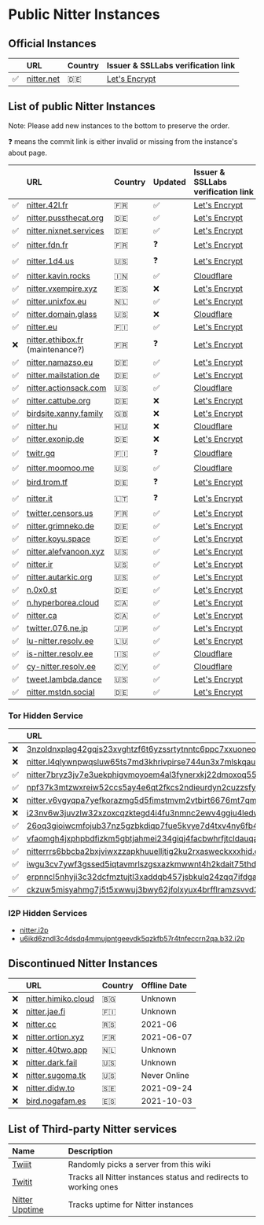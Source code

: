# Public Nitter Instances

## Official Instances

|         | URL                               | Country | Issuer & SSLLabs verification&nbsp;link                                    |
| :------ | :-------------------------------- | :------ | :------------------------------------------------------------------------- |
| &#9989; | [nitter.net](https://nitter.net/) | 🇩🇪      | [Let's Encrypt](https://www.ssllabs.com/ssltest/analyze.html?d=nitter.net) |

## List of public Nitter Instances

Note: Please add new instances to the bottom to preserve the order.

<!--
- nitter.snopyta.org admin ask us to "hide it from the top, otherwise it might get as popular as invidious"
-->

❓ means the commit link is either invalid or missing from the instance's about page.

|     | URL                                                           | Country    | Updated | Issuer & SSLLabs verification&nbsp;link                                                |
| :-- | :------------------------------------------------------------ | :--------- | :------ | :------------------------------------------------------------------------------------- |
| ✅  | [nitter.42l.fr](https://nitter.42l.fr/)                       | 🇫🇷       | ✅      | [Let's Encrypt](https://www.ssllabs.com/ssltest/analyze.html?d=nitter.42l.fr)          |
| ✅  | [nitter.pussthecat.org](https://nitter.pussthecat.org)        | 🇩🇪       | ✅      | [Let's Encrypt](https://www.ssllabs.com/ssltest/analyze.html?d=nitter.pussthecat.org)  |
| ✅  | [nitter.nixnet.services](https://nitter.nixnet.services/)     | 🇩🇪       | ✅      | [Let's Encrypt](https://www.ssllabs.com/ssltest/analyze.html?d=nitter.nixnet.services) |
| ✅  | [nitter.fdn.fr](https://nitter.fdn.fr/)                       | 🇫🇷       | ❓      | [Let's Encrypt](https://www.ssllabs.com/ssltest/analyze.html?d=nitter.fdn.fr)          |
| ✅  | [nitter.1d4.us](https://nitter.1d4.us/)                       | 🇺🇸       | ❓      | [Let's Encrypt](https://www.ssllabs.com/ssltest/analyze.html?d=nitter.1d4.us)          |
| ✅  | [nitter.kavin.rocks](https://nitter.kavin.rocks)              | 🇮🇳       | ✅      | [Cloudflare](https://www.ssllabs.com/ssltest/analyze.html?d=nitter.kavin.rocks)        |
| ✅ | [nitter.vxempire.xyz](https://nitter.vxempire.xyz)            | 🇪🇸        | ❌      | [Let's Encrypt](https://www.ssllabs.com/ssltest/analyze.html?d=nitter.vxempire.xyz) |
| ✅  | [nitter.unixfox.eu](https://nitter.unixfox.eu)                | 🇳🇱       | ✅      | [Let's Encrypt](https://www.ssllabs.com/ssltest/analyze.html?d=nitter.unixfox.eu)      |
| ✅  | [nitter.domain.glass](https://nitter.domain.glass)            | 🇺🇸       | ❌      | [Cloudflare](https://www.ssllabs.com/ssltest/analyze.html?d=nitter.domain.glass)       |
| ✅  | [nitter.eu](https://nitter.eu)                                | 🇫🇮       | ✅      | [Let's Encrypt](https://www.ssllabs.com/ssltest/analyze.html?d=nitter.eu)              |
| ❌  | [nitter.ethibox.fr](https://nitter.ethibox.fr) (maintenance?) | 🇫🇷       | ❓      | [Let's Encrypt](https://www.ssllabs.com/ssltest/analyze.html?d=nitter.ethibox.fr)      |
| ✅  | [nitter.namazso.eu](https://nitter.namazso.eu)                | 🇩🇪       | ✅      | [Let's Encrypt](https://www.ssllabs.com/ssltest/analyze.html?d=nitter.namazso.eu)      |
| ✅  | [nitter.mailstation.de](https://nitter.mailstation.de)        | 🇩🇪       | ✅      | [Let's Encrypt](https://www.ssllabs.com/ssltest/analyze.html?d=nitter.mailstation.de)  |
| ✅  | [nitter.actionsack.com](https://nitter.actionsack.com)        | 🇺🇸       | ✅      | [Cloudflare](https://www.ssllabs.com/ssltest/analyze.html?d=nitter.actionsack.com)     |
| ✅  | [nitter.cattube.org](https://nitter.cattube.org/)             | 🇩🇪       | ❌      | [Let's Encrypt](https://www.ssllabs.com/ssltest/analyze.html?d=nitter.cattube.org)     |
| ✅  | [birdsite.xanny.family](https://birdsite.xanny.family)        | 🇬🇧       | ❌      | [Let's Encrypt](https://www.ssllabs.com/ssltest/analyze.html?d=birdsite.xanny.family)  |
| ✅  | [nitter.hu](https://nitter.hu)                                | 🇭🇺       | ❌      | [Cloudflare](https://www.ssllabs.com/ssltest/analyze.html?d=nitter.hu)                 |
| ✅  | [nitter.exonip.de](https://nitter.exonip.de/)                 | 🇩🇪       | ❌      | [Let's Encrypt](https://www.ssllabs.com/ssltest/analyze.html?d=nitter.exonip.de)       |
| ✅  | [twitr.gq](https://twitr.gq/)                                 | 🇫🇮       | ❓      | [Cloudflare](https://www.ssllabs.com/ssltest/analyze.html?d=twitr.gq)                  |
| ✅  | [nitter.moomoo.me](https://nitter.moomoo.me)                  | 🇺🇸       | ✅      | [Cloudflare](https://www.ssllabs.com/ssltest/analyze.html?d=nitter.moomoo.me)          |
| ✅  | [bird.trom.tf](https://bird.trom.tf/)                         | 🇩🇪       | ❓      | [Let's Encrypt](https://www.ssllabs.com/ssltest/analyze.html?d=bird.trom.tf)           |
| ✅  | [nitter.it](https://nitter.it)                        | 🇱🇹        | ❓              | [Let's Encrypt](https://www.ssllabs.com/ssltest/analyze.html?d=nitter.it)          |
| ✅  | [twitter.censors.us](https://twitter.censors.us)              | 🇫🇷       | ✅      | [Let's Encrypt](https://www.ssllabs.com/ssltest/analyze.html?d=twitter.censors.us)     |
| ✅  | [nitter.grimneko.de](https://nitter.grimneko.de)              | 🇩🇪       | ✅      | [Let's Encrypt](https://www.ssllabs.com/ssltest/analyze.html?d=nitter.grimneko.de)     |
| ✅  | [nitter.koyu.space](https://nitter.koyu.space/)               | 🇩🇪       | ✅      | [Let's Encrypt](https://www.ssllabs.com/ssltest/analyze.html?d=nitter.koyu.space)      |
| ✅  | [nitter.alefvanoon.xyz](https://nitter.alefvanoon.xyz/)       | 🇺🇸       | ✅      | [Let's Encrypt](https://www.ssllabs.com/ssltest/analyze.html?d=nitter.alefvanoon.xyz)  |
| ✅  | [nitter.ir](https://nitter.ir/)                               | 🇺🇸       | ✅      | [Let's Encrypt](https://www.ssllabs.com/ssltest/analyze.html?d=nitter.ir)              |
| ✅  | [nitter.autarkic.org](https://nitter.autarkic.org/)           | 🇺🇸       | ✅      | [Let's Encrypt](https://www.ssllabs.com/ssltest/analyze.html?d=nitter.autarkic.org)    |
| ✅  | [n.0x0.st](https://n.0x0.st/)                                 | 🇩🇪       | ✅      | [Let's Encrypt](https://www.ssllabs.com/ssltest/analyze.html?d=n.0x0.st)               |
| ✅  | [n.hyperborea.cloud](https://n.hyperborea.cloud/)             | 🇨🇦       | ✅      | [Let's Encrypt](https://www.ssllabs.com/ssltest/analyze.html?d=n.hyperborea.cloud)     |
| ✅  | [nitter.ca](https://nitter.ca/)             | 🇨🇦       | ✅      | [Let's Encrypt](https://www.ssllabs.com/ssltest/analyze.html?d=nitter.ca)     |
| ✅  | [twitter.076.ne.jp](https://twitter.076.ne.jp)  | 🇯🇵  |  ✅   | [Let's Encrypt](https://www.ssllabs.com/ssltest/analyze.html?d=twitter.076.ne.jp)     |
| ✅  | [lu-nitter.resolv.ee](https://lu-nitter.resolv.ee)  | 🇱🇺  |  ✅   | [Let's Encrypt](https://www.ssllabs.com/ssltest/analyze.html?d=lu-nitter.resolv.ee)     |
| ✅  | [is-nitter.resolv.ee](https://is-nitter.resolv.ee)  | 🇮🇸  |  ✅   | [Cloudflare](https://www.ssllabs.com/ssltest/analyze.html?d=is-nitter.resolv.ee)     |
| ✅  | [cy-nitter.resolv.ee](https://cy-nitter.resolv.ee)  | 🇨🇾  |  ✅   | [Cloudflare](https://www.ssllabs.com/ssltest/analyze.html?d=cy-nitter.resolv.ee)     |
| ✅  | [tweet.lambda.dance](https://tweet.lambda.dance)  | 🇺🇸  |  ✅   | [Let's Encrypt](https://www.ssllabs.com/ssltest/analyze.html?d=tweet.lambda.dance)     |
| ✅  | [nitter.mstdn.social](https://nitter.mstdn.social)  | 🇩🇪  |  ✅   | [Let's Encrypt](https://www.ssllabs.com/ssltest/analyze.html?d=nitter.mstdn.social)     |

### Tor Hidden Service

|     | URL                                                                                                                                                    |
| :-- | :----------------------------------------------------------------------------------------------------------------------------------------------------- |
| ❌  | [3nzoldnxplag42gqjs23xvghtzf6t6yzssrtytnntc6ppc7xxuoneoad.onion](http://3nzoldnxplag42gqjs23xvghtzf6t6yzssrtytnntc6ppc7xxuoneoad.onion/)               |
| ❌  | [nitter.l4qlywnpwqsluw65ts7md3khrivpirse744un3x7mlskqauz5pyuzgqd.onion](http://nitter.l4qlywnpwqsluw65ts7md3khrivpirse744un3x7mlskqauz5pyuzgqd.onion/) |
| ✅  | [nitter7bryz3jv7e3uekphigvmoyoem4al3fynerxkj22dmoxoq553qd.onion](http://nitter7bryz3jv7e3uekphigvmoyoem4al3fynerxkj22dmoxoq553qd.onion/)               |
| ✅  | [npf37k3mtzwxreiw52ccs5ay4e6qt2fkcs2ndieurdyn2cuzzsfyfvid.onion](http://npf37k3mtzwxreiw52ccs5ay4e6qt2fkcs2ndieurdyn2cuzzsfyfvid.onion/)               |
| ❌  | [nitter.v6vgyqpa7yefkorazmg5d5fimstmvm2vtbirt6676mt7qmllrcnwycqd.onion](http://nitter.v6vgyqpa7yefkorazmg5d5fimstmvm2vtbirt6676mt7qmllrcnwycqd.onion/) |
| ❌  | [i23nv6w3juvzlw32xzoxcqzktegd4i4fu3nmnc2ewv4ggiu4ledwklad.onion](http://i23nv6w3juvzlw32xzoxcqzktegd4i4fu3nmnc2ewv4ggiu4ledwklad.onion/)               |
| ✅  | [26oq3gioiwcmfojub37nz5gzbkdiqp7fue5kvye7d4txv4ny6fb4wwid.onion](http://26oq3gioiwcmfojub37nz5gzbkdiqp7fue5kvye7d4txv4ny6fb4wwid.onion/)               |
| ✅  | [vfaomgh4jxphpbdfizkm5gbtjahmei234giqj4facbwhrfjtcldauqad.onion](http://vfaomgh4jxphpbdfizkm5gbtjahmei234giqj4facbwhrfjtcldauqad.onion/)               |
| ✅  | [nitterrrs6bbcba2bxjviwxzzapkhuuelljtig2ku2rxasweckxxxhid.onion](http://nitterrrs6bbcba2bxjviwxzzapkhuuelljtig2ku2rxasweckxxxhid.onion/)               |
| ✅  | [iwgu3cv7ywf3gssed5iqtavmrlszgsxazkmwwnt4h2kdait75thdyrqd.onion](http://iwgu3cv7ywf3gssed5iqtavmrlszgsxazkmwwnt4h2kdait75thdyrqd.onion/)               |
| ✅  | [erpnncl5nhyji3c32dcfmztujtl3xaddqb457jsbkulq24zqq7ifdgad.onion](http://erpnncl5nhyji3c32dcfmztujtl3xaddqb457jsbkulq24zqq7ifdgad.onion/)               |
| ✅  | [ckzuw5misyahmg7j5t5xwwuj3bwy62jfolxyux4brfflramzsvvd3syd.onion](http://ckzuw5misyahmg7j5t5xwwuj3bwy62jfolxyux4brfflramzsvvd3syd.onion/)               |

### I2P Hidden Services

-   [nitter.i2p](http://axd6uavsstsrvstva4mzlzh4ct76rc6zdug3nxdgeitrzczhzf4q.b32.i2p/)
-   [u6ikd6zndl3c4dsdq4mmujpntgeevdk5qzkfb57r4tnfeccrn2qa.b32.i2p](http://u6ikd6zndl3c4dsdq4mmujpntgeevdk5qzkfb57r4tnfeccrn2qa.b32.i2p/)

## Discontinued Nitter Instances

|    | URL                                                    | Country | Offline Date |
| :- | :----------------------------------------------------- | :------ | :----------- |
| ❌ | [nitter.himiko.cloud](https://nitter.himiko.cloud)     | 🇧🇬      | Unknown      |
| ❌ | [nitter.jae.fi](https://nitter.jae.fi)                 | 🇫🇮      | Unknown      |
| ❌ | [nitter.cc](https://nitter.cc)                         | 🇷🇸      | 2021-06      |
| ❌ | [nitter.ortion.xyz](https://nitter.ortion.xyz)         | 🇫🇷      | 2021-06-07   |
| ❌ | [nitter.40two.app](https://nitter.40two.app)           | 🇳🇱      | Unknown      |
| ❌ | [nitter.dark.fail](https://nitter.dark.fail)           | 🇺🇸      | Unknown      |
| ❌ | [nitter.sugoma.tk](https://nitter.sugoma.tk)           | 🇺🇸      | Never Online |
| ❌ | [nitter.didw.to](https://nitter.didw.to)               | 🇸🇪      | 2021-09-24   |
| ❌ | [bird.nogafam.es](https://bird.nogafam.es)             | 🇪🇸      | 2021-10-03   |


## List of Third-party Nitter services

| Name                                                          | Description                                                      |
| :------------------------------------------------------------ | :--------------------------------------------------------------- |
| [Twiiit](https://twiiit.com)                                  | Randomly picks a server from this wiki                           |
| [Twitit](https://twitit.gq)                                   | Tracks all Nitter instances status and redirects to working ones |
| [Nitter Upptime](https://xnaas.github.io/nitter-instances/)   | Tracks uptime for Nitter instances  |
